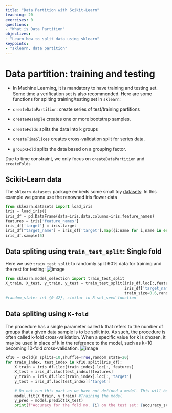```yaml
---
title: "Data Partition with Scikit-Learn"
teaching: 20
exercises: 0
questions:
- "What is Data Partition"
objectives:
- "Learn how to split data using sklearn"
keypoints:
- "sklearn, data partition"
---
```


# Data partition: training and testing
- In Machine Learning, it is mandatory to have training and testing set. Some time a verification set is also recommended.
Here are some functions for spliting training/testing set in `sklearn`:

- `createDataPartition`: create series of test/training partitions
- `createResample` creates one or more bootstrap samples.
- `createFolds` splits the data into k groups
- `createTimeSlices` creates cross-validation split for series data. 
- `groupKFold` splits the data based on a grouping factor.

Due to time constraint, we only focus on `createDataPartition` and `createFolds`
## Scikit-Learn data
The `sklearn.datasets` package embeds some small toy [datasets](https://scikit-learn.org/stable/datasets.html):
In this example we gonna use the renowned iris flower data
```python
from sklearn.datasets import load_iris
iris = load_iris()
iris_df = pd.DataFrame(data=iris.data,columns=iris.feature_names)
features = iris['feature_names']
iris_df['target'] = iris.target
iris_df["target_name"] = iris_df['target'].map({i:name for i,name in enumerate(iris.target_names)})
iris_df.sample(5)
```

## Data spliting using `train_test_split`: **Single fold**
Here we use `train_test_split` to randomly split 60% data for training and the rest for testing:
![image](https://user-images.githubusercontent.com/43855029/114209883-22b81700-992d-11eb-83a4-c4ab1538a1e5.png)

```python
from sklearn.model_selection import train_test_split
X_train, X_test, y_train, y_test = train_test_split(iris_df.loc[:,features],
                                                    iris_df['target_name'],
                                                    train_size=0.6,random_state=21)
#random_state: int {0-42}, similar to R set_seed function
```

## Data spliting using `K-fold`
The procedure has a single parameter called k that refers to the number of groups that a given data sample is to be split into. As such, the procedure is often called k-fold cross-validation. When a specific value for k is chosen, it may be used in place of k in the reference to the model, such as k=10 becoming 10-fold cross-validation.
![image](https://user-images.githubusercontent.com/43855029/114211785-103edd00-992f-11eb-89d0-bbd7bd0c0178.png)
```python
kf10 = KFold(n_splits=10,shuffle=True,random_state=20)
for train_index, test_index in kf10.split(iris_df):
    X_train = iris_df.iloc[train_index].loc[:, features]
    X_test = iris_df.iloc[test_index][features]
    y_train = iris_df.iloc[train_index].loc[:,'target']
    y_test = iris_df.loc[test_index]['target']
    
    # Do not run this part as we have not defined a model. This will be introduced in the next part.
    model.fit(X_train, y_train) #Training the model
    y_pred = model.predict(X_test)
    print(f"Accuracy for the fold no. {i} on the test set: {accuracy_score(y_test, y_pred)}")
```

